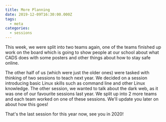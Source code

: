 ```yaml
---
title: More Planning
date: 2019-12-09T16:30:00.000Z
tags:
  - meta
categories:
  - sessions
---
```

This week, we were split into two teams again, one of the teams finished up work on the board which is going to show people at our school about what CADS does with some posters and other things about how to stay safe online.

The other half of us (which were just the older ones) were tasked with thinking of two sessions to teach next year. We decided on a session introducing basic Linux skills such as command line and other Linux knowledge. The other session, we wanted to talk about the dark web, as it was one of our favourite sessions last year. We split up into 2 more teams and each team worked on one of these sessions. We'll update you later on about how this goes!

That's the last session for this year now, see you in 2020!
